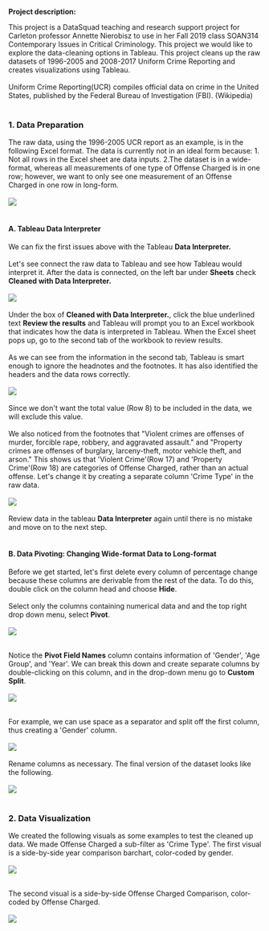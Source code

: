 
**Project description:** 

This project is a DataSquad teaching and research support project for Carleton professor Annette Nierobisz to use in her Fall 2019 class SOAN314 Contemporary Issues in Critical Criminology. This project we would like to explore the data-cleaning options in Tableau. This project cleans up the raw datasets of 1996-2005 and 2008-2017 Uniform Crime Reporting and creates visualizations using Tableau. 
<br/><br/>
Uniform Crime Reporting(UCR) compiles official data on crime in the United States, published by the Federal Bureau of Investigation (FBI). (Wikipedia)
<br/><br/>

### 1. Data Preparation
The raw data, using the 1996-2005 UCR report as an example, is in the following Excel format. The data is currently not in an ideal form because: 1. Not all rows in the Excel sheet are data inputs. 2.The dataset is in a wide-format, whereas all measurements of one type of Offense Charged is in one row; however, we want to only see one measurement of an Offense Charged in one row in long-form. 
<br/><br/>
<img src="images/Excel Raw Data.png?raw=true"/>
<br/><br/>

#### A. Tableau Data Interpreter 
We can fix the first issues above with the Tableau **Data Interpreter.**
<br/><br/>
Let's see connect the raw data to Tableau and see how Tableau would interpret it. After the data is connected, on the left bar under **Sheets** check **Cleaned with Data Interpreter.**
<br/><br/>
<insert data interpreter gif>
<img src="images/data interpreter.gif?raw=true"/>
<br/><br/>
Under the box of **Cleaned with Data Interpreter.**, click the blue underlined text **Review the results** and Tableau will prompt you to an Excel workbook that indicates how the data is interpreted in Tableau. When the Excel sheet pops up, go to the second tab of the workbook to review results. 
<br/><br/>
As we can see from the information in the second tab, Tableau is smart enough to ignore the headnotes and the footnotes. It has also identified the headers and the data rows correctly. 
<br/><br/>
<insert Tableau generated Excel screenshot>
<img src="images/Tableau Generated Excel.png?raw=true"/>
<br/><br/>
Since we don't want the total value (Row 8) to be included in the data, we will exclude this value. 
<br/><br/>
We also noticed from the footnotes that "Violent crimes are offenses of murder, forcible rape, robbery, and aggravated assault." and "Property crimes are offenses of burglary, larceny-theft, motor vehicle theft, and arson." This shows us that 'Violent Crime'(Row 17) and 'Property Crime'(Row 18) are categories of Offense Charged, rather than an actual offense. Let's change it by creating a separate column 'Crime Type' in the raw data. 
<br/><br/>
<insert clean Excel sheet data>
<img src="images/Cleaned Excel Sheet.png?raw=true"/>
<br/><br/>
Review data in the tableau **Data Interpreter** again until there is no mistake and move on to the next step. 
<br/><br/>
 
#### B. Data Pivoting: Changing Wide-format Data to Long-format
Before we get started, let's first delete every column of percentage change because these columns are derivable from the rest of the data. To do this, double click on the column head and choose **Hide**. 
<br/><br/>
Select only the columns containing numerical data and and the top right drop down menu, select **Pivot**.
<br/><br/>
<insert pivoting gif>
<img src="images/Pitvoting.gif?raw=true"/>
<br/><br/>

Notice the **Pivot Field Names** column contains information of 'Gender', 'Age Group', and 'Year'. We can break this down and create separate columns by double-clicking on this column, and in the drop-down menu go to **Custom Split**.
<br/><br/>
<insert custom split>
<img src="images/Custom Split.png?raw=true"/>
<br/><br/>

For example, we can use space as a separator and split off the first column, thus creating a 'Gender' column. 
<br/><br/>
<insert new column>
<img src="images/Split New Column.png?raw=true"/>
<br/><br/>
Rename columns as necessary. The final version of the dataset looks like the following. 
<br/><br/>
<insert full columns graph> 
<img src="images/Full Columns.png?raw=true"/>
<br/><br/>
 
### 2. Data Visualization
We created the following visuals as some examples to test the cleaned up data. We made Offense Charged a sub-filter as 'Crime Type'. The first visual is a side-by-side year comparison barchart, color-coded by gender. 
<br/><br/>
<insert first visual>
<img src="images/example viz 1.png?raw=true"/>
<br/><br/>
 
The second visual is a side-by-side Offense Charged Comparison, color-coded by Offense Charged. 
<br/><br/>
<insert first visual>
<img src="images/example viz 2.png?raw=true"/>
<br/><br/>


